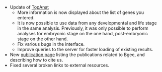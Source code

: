 * Update of [TopAnat](https://archives.bgee.org/14-1/?page=top_anat#/)
    * More information is now displayed about the list of genes you entered.
    * It is now possible to use data from any developmental and life
    stage in the same analysis. Previously, it was only possible to
    perform analyses for embryonic stage on the one hand,
    post-embryonic stage on the other hand.
    * Fix various bugs in the interface.
    * Improve queries to the server for faster loading of existing
    results.
* New [publication page](https://archives.bgee.org/14-1/?page=publication) listing the publications related to Bgee, and describing how to cite us.
* Fixed several broken links to external resources.
